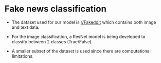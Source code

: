 # Fake news classification

- The dataset used for our model is [r/Fakeddit](https://arxiv.org/abs/1911.03854) which contains both image and text data.

- For the image classification, a ResNet model is being developed to classify between 2 classes (True/False).

- A smaller subset of the dataset is used since there are computational limitations.
